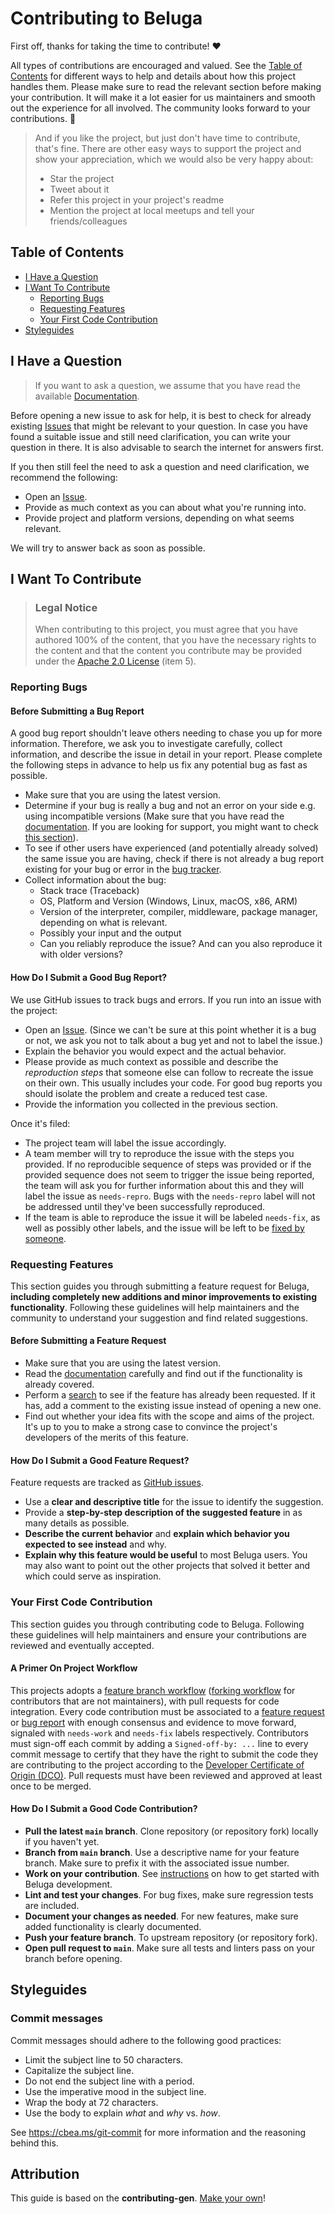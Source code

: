 <!-- omit in toc -->
# Contributing to Beluga

First off, thanks for taking the time to contribute! ❤️

All types of contributions are encouraged and valued. See the [Table of Contents](#table-of-contents) for different ways to help and details about how this project handles them. Please make sure to read the relevant section before making your contribution. It will make it a lot easier for us maintainers and smooth out the experience for all involved. The community looks forward to your contributions. 🎉

> And if you like the project, but just don't have time to contribute, that's fine. There are other easy ways to support the project and show your appreciation, which we would also be very happy about:
> - Star the project
> - Tweet about it
> - Refer this project in your project's readme
> - Mention the project at local meetups and tell your friends/colleagues

<!-- omit in toc -->
## Table of Contents

- [I Have a Question](#i-have-a-question)
- [I Want To Contribute](#i-want-to-contribute)
  - [Reporting Bugs](#reporting-bugs)
  - [Requesting Features](#requesting-features)
  - [Your First Code Contribution](#your-first-code-contribution)
- [Styleguides](#styleguides)

## I Have a Question

> If you want to ask a question, we assume that you have read the available [Documentation](https://github.com/Ekumen-OS/beluga).

Before opening a new issue to ask for help, it is best to check for already existing [Issues](https://github.com/Ekumen-OS/beluga/issues) that might be relevant to your question. In case you have found a suitable issue and still need clarification, you can write your question in there. It is also advisable to search the internet for answers first.

If you then still feel the need to ask a question and need clarification, we recommend the following:

- Open an [Issue](https://github.com/Ekumen-OS/beluga/issues/new).
- Provide as much context as you can about what you're running into.
- Provide project and platform versions, depending on what seems relevant.

We will try to answer back as soon as possible.

## I Want To Contribute

> ### Legal Notice <!-- omit in toc -->
> When contributing to this project, you must agree that you have authored 100% of the content,
> that you have the necessary rights to the content and that the content you contribute may be
> provided under the [Apache 2.0 License](./LICENSE) (item 5).

### Reporting Bugs

<!-- omit in toc -->
#### Before Submitting a Bug Report

A good bug report shouldn't leave others needing to chase you up for more information. Therefore, we ask you to investigate carefully, collect information, and describe the issue in detail in your report. Please complete the following steps in advance to help us fix any potential bug as fast as possible.

- Make sure that you are using the latest version.
- Determine if your bug is really a bug and not an error on your side e.g. using incompatible versions (Make sure that you have read the [documentation](https://github.com/Ekumen-OS/beluga). If you are looking for support, you might want to check [this section](#i-have-a-question)).
- To see if other users have experienced (and potentially already solved) the same issue you are having, check if there is not already a bug report existing for your bug or error in the [bug tracker](https://github.com/Ekumen-OS/beluga/issues?q=label%3Abug).
- Collect information about the bug:
  - Stack trace (Traceback)
  - OS, Platform and Version (Windows, Linux, macOS, x86, ARM)
  - Version of the interpreter, compiler, middleware, package manager, depending on what is relevant.
  - Possibly your input and the output
  - Can you reliably reproduce the issue? And can you also reproduce it with older versions?

<!-- omit in toc -->
#### How Do I Submit a Good Bug Report?

We use GitHub issues to track bugs and errors. If you run into an issue with the project:

- Open an [Issue](https://github.com/Ekumen-OS/beluga/issues/new). (Since we can't be sure at this point whether it is a bug or not, we ask you not to talk about a bug yet and not to label the issue.)
- Explain the behavior you would expect and the actual behavior.
- Please provide as much context as possible and describe the *reproduction steps* that someone else can follow to recreate the issue on their own. This usually includes your code. For good bug reports you should isolate the problem and create a reduced test case.
- Provide the information you collected in the previous section.

Once it's filed:

- The project team will label the issue accordingly.
- A team member will try to reproduce the issue with the steps you provided. If no reproducible sequence of steps was provided or if the provided sequence does not seem to trigger the issue being reported, the team will ask you for further information about this and they will label the issue as `needs-repro`. Bugs with the `needs-repro` label will not be addressed until they've been successfully reproduced.
- If the team is able to reproduce the issue it will be labeled `needs-fix`, as well as possibly other labels, and the issue will be left to be [fixed by someone](#your-first-code-contribution).

### Requesting Features

This section guides you through submitting a feature request for Beluga, **including completely new additions and minor improvements to existing functionality**. Following these guidelines will help maintainers and the community to understand your suggestion and find related suggestions.

<!-- omit in toc -->
#### Before Submitting a Feature Request

- Make sure that you are using the latest version.
- Read the [documentation](https://github.com/Ekumen-OS/beluga) carefully and find out if the functionality is already covered.
- Perform a [search](https://github.com/Ekumen-OS/beluga/issues) to see if the feature has already been requested. If it has, add a comment to the existing issue instead of opening a new one.
- Find out whether your idea fits with the scope and aims of the project. It's up to you to make a strong case to convince the project's developers of the merits of this feature.

<!-- omit in toc -->
#### How Do I Submit a Good Feature Request?

Feature requests are tracked as [GitHub issues](https://github.com/Ekumen-OS/beluga/issues).

- Use a **clear and descriptive title** for the issue to identify the suggestion.
- Provide a **step-by-step description of the suggested feature** in as many details as possible.
- **Describe the current behavior** and **explain which behavior you expected to see instead** and why.
- **Explain why this feature would be useful** to most Beluga users. You may also want to point out the other projects that solved it better and which could serve as inspiration.

### Your First Code Contribution

This section guides you through contributing code to Beluga. Following these guidelines will help maintainers and ensure your contributions are reviewed and eventually accepted.

#### A Primer On Project Workflow

This projects adopts a [feature branch workflow](https://about.gitlab.com/topics/version-control/what-is-git-workflow/#feature-branching-git-workflow) ([forking workflow](https://about.gitlab.com/topics/version-control/what-is-git-workflow/#forking-git-workflow) for contributors that are not maintainers), with pull requests for code integration. Every code contribution must be associated to a [feature request](#requesting-features) or [bug report](#reporting-bugs) with enough consensus and evidence to move forward, signaled with `needs-work` and `needs-fix` labels respectively. Contributors must sign-off each commit by adding a `Signed-off-by: ...` line to every commit message to certify that they have the right to submit the code they are contributing to the project according to the [Developer Certificate of Origin (DCO)](https://developercertificate.org/). Pull requests must have been reviewed and approved at least once to be merged.

#### How Do I Submit a Good Code Contribution?

- **Pull the latest `main` branch**. Clone repository (or repository fork) locally if you haven't yet.
- **Branch from `main` branch**. Use a descriptive name for your feature branch. Make sure to prefix it with the associated issue number.
- **Work on your contribution**. See [instructions](GETTING_STARTED.md) on how to get started with Beluga development.
- **Lint and test your changes**. For bug fixes, make sure regression tests are included.
- **Document your changes as needed**. For new features, make sure added functionality is clearly documented.
- **Push your feature branch**. To upstream repository (or repository fork).
- **Open pull request to `main`**. Make sure all tests and linters pass on your branch before opening.

## Styleguides

<!-- omit in toc -->
### Commit messages

Commit messages should adhere to the following good practices:

- Limit the subject line to 50 characters.
- Capitalize the subject line.
- Do not end the subject line with a period.
- Use the imperative mood in the subject line.
- Wrap the body at 72 characters.
- Use the body to explain _what_ and _why_ vs. _how_.

See https://cbea.ms/git-commit for more information and the reasoning behind this.

<!-- omit in toc -->
## Attribution
This guide is based on the **contributing-gen**. [Make your own](https://github.com/bttger/contributing-gen)!
